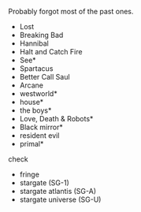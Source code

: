 Probably forgot most of the past ones. 


- Lost
- Breaking Bad
- Hannibal
- Halt and Catch Fire
- See*
- Spartacus
- Better Call Saul
- Arcane
- westworld*
- house*
- the boys*
- Love, Death & Robots*
- Black mirror*
- resident evil
- primal*

check

- fringe
- stargate (SG-1)
- stargate atlantis (SG-A)
- stargate universe (SG-U)
